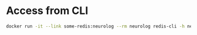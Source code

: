 # Access from CLI

```sh
docker run -it --link some-redis:neurolog --rm neurolog redis-cli -h neurolog -p 6379
```